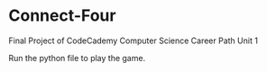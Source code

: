 # Connect-Four
Final Project of CodeCademy Computer Science Career Path Unit 1

Run the python file to play the game.
